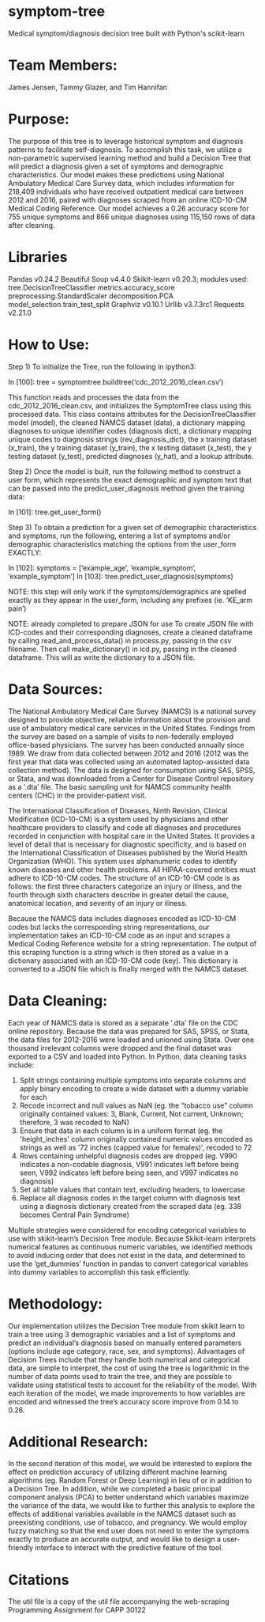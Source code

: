 # symptom-tree
Medical symptom/diagnosis decision tree built with Python's scikit-learn

# Team Members:
James Jensen, Tammy Glazer, and Tim Hannifan

# Purpose: 
The purpose of this tree is to leverage historical symptom and diagnosis
patterns to facilitate self-diagnosis. To accomplish this task, we utilize a
non-parametric supervised learning method and build a Decision Tree that will
predict a diagnosis given a set of symptoms and demographic characteristics.
Our model makes these predictions using National Ambulatory Medical Care
Survey data, which includes information for 218,409 individuals who have
received outpatient medical care between 2012 and 2016, paired with diagnoses
scraped from an online ICD-10-CM Medical Coding Reference. Our model achieves
a 0.26 accuracy score for 755 unique symptoms and 866 unique diagnoses using
115,150 rows of data after cleaning.

# Libraries
Pandas v0.24.2
Beautiful Soup v4.4.0
Skikit-learn v0.20.3; modules used:
	tree.DecisionTreeClassifier
	metrics.accuracy_score
	preprocessing.StandardScaler
	decomposition.PCA
	model_selection.train_test_split
Graphviz v0.10.1
Urllib v3.7.3rc1
Requests v2.21.0

# How to Use: 

Step 1) To initialize the Tree, run the following in ipython3:

In [100]: tree = symptomtree.buildtree(‘cdc_2012_2016_clean.csv’)

This function reads and processes the data from the cdc_2012_2016_clean.csv,
and initializes the SymptomTree class using this processed data. This class
contains attributes for the DecisionTreeClassifier model (model), the cleaned
NAMCS dataset (data), a dictionary mapping diagnoses to unique identifier
codes (diagnosis dict), a dictionary  mapping unique codes to diagnosis
strings (rev_diagnosis_dict), the x training dataset (x_train), the y training
dataset (y_train), the x testing dataset (x_test), the y testing dataset
(y_test), predicted diagnoses (y_hat), and a lookup attribute.

Step 2) Once the model is built, run the following method to construct a user
form, which represents the exact demographic and symptom text that can
be passed into the predict_user_diagnosis method given the training data:

In [101]: tree.get_user_form()

Step 3) To obtain a prediction for a given set of demographic characteristics
and symptoms, run the following, entering a list of symptoms and/or 
demographic characteristics matching the options from the user_form EXACTLY:

In [102]: symptoms = [‘example_age’, ‘example_symptom’, ‘example_symptom’]
In [103]: tree.predict_user_diagnosis(symptoms)

NOTE: this step will only work if the symptoms/demographics are spelled
exactly as they appear in the user_form, including any prefixes
(ie. ‘KE_arm pain’)

NOTE: already completed to prepare JSON for use
To create JSON file with ICD-codes and their corresponding
diagnoses, create a cleaned dataframe by calling read_and_process_data()
in process.py, passing in the csv filename. Then call make_dictionary() in
icd.py, passing in the cleaned dataframe. This will as write the
dictionary to a JSON file.

# Data Sources:
The National Ambulatory Medical Care Survey (NAMCS) is a national survey
designed to provide objective, reliable information about the provision and
use of ambulatory medical care services in the United States. Findings from
the survey are based on a sample of visits to non-federally employed
office-based physicians. The survey has been conducted annually since 1989. We
draw from data collected between 2012 and 2016 (2012 was the first year that
data was collected using an automated laptop-assisted data collection method).
The data is designed for consumption using SAS, SPSS, or Stata, and was
downloaded from a Center for Disease Control repository as a ‘.dta’ file.
The basic sampling unit for NAMCS community health centers (CHC) in the
provider-patient visit. 

The International Classification of Diseases, Ninth Revision, Clinical
Modification (ICD-10-CM) is a system used by physicians and other healthcare
providers to classify and code all diagnoses and procedures recorded in
conjunction with hospital care in the United States. It provides a level of
detail that is necessary for diagnostic specificity, and is based on the
International Classification of Diseases published by the World Health
Organization (WHO). This system uses alphanumeric codes to identify known
diseases and other health problems. All HIPAA-covered entities must adhere
to ICD-10-CM codes. The structure of an ICD-10-CM code is as follows:
the first three characters categorize an injury or illness, and the fourth
through sixth characters describe in greater detail the cause, anatomical
location, and severity of an injury or illness.

Because the NAMCS data includes diagnoses encoded as ICD-10-CM codes but lacks
the corresponding string representations, our implementation takes an
ICD-10-CM code as an input and scrapes a Medical Coding Reference website for
a string representation. The output of this scraping function is a string
which is then stored as a value in a dictionary associated with an ICD-10-CM
code (key). This dictionary is converted to a JSON file which is finally
merged with the NAMCS dataset.

# Data Cleaning:
Each year of NAMCS data is stored as a separate '.dta' file on the CDC online
repository. Because the data was prepared for SAS, SPSS, or Stata, the data
files for 2012-2016 were loaded and unioned using Stata. Over one thousand
irrelevant columns were dropped and the final dataset was exported to a CSV
and loaded into Python. In Python, data cleaning tasks include:

1) Split strings containing multiple symptoms into separate columns and apply
binary encoding to create a wide dataset with a dummy variable for each
2) Recode incorrect and null values as NaN 
(eg. the “tobacco use” column originally contained values: 3, Blank, Current,
Not current, Unknown; therefore, 3 was recoded to NaN)
3) Ensure that data in each column is in a uniform format
(eg. the 'height_inches' column originally contained numeric values encoded as
strings as well as '72 inches (capped value for females)', recoded to 72
4) Rows containing unhelpful diagnosis codes are dropped
(eg. V990 indicates a non-codable diagnosis, V991 indicates left before being
seen, V992 indicates left before being seen, and V997 indicates no diagnosis)
5) Set all table values that contain text, excluding headers, to lowercase
6) Replace all diagnosis codes in the target column with diagnosis text using
a diagnosis dictionary created from the scraped data
(eg. 338 becomes Central Pain Syndrome)

Multiple strategies were considered for encoding categorical variables to use
with skikit-learn’s Decision Tree module. Because Skikit-learn interprets
numerical features as continuous numeric variables, we identified methods to
avoid inducing order that does not exist in the data, and determined to use
the ‘get_dummies’ function in pandas to convert categorical variables into
dummy variables to accomplish this task efficiently.

# Methodology:
Our implementation utilizes the Decision Tree module from skikit learn to
train a tree using 3 demographic variables and a list of symptoms and predict
an individual’s diagnosis based on manually entered parameters (options
include age category, race, sex, and symptoms). Advantages of Decision Trees
include that they handle both numerical and categorical data, are simple to
interpret, the cost of using the tree is logarithmic in the number of data
points used to train the tree, and they are possible to validate using
statistical tests to account for the reliability of the model. With each
iteration of the model, we made improvements to how variables are encoded and
witnessed the tree’s accuracy score improve from 0.14 to 0.26.

# Additional Research:
In the second iteration of this model, we would be interested to explore the
effect on prediction accuracy of utilizing different machine learning
algorithms (eg. Random Forest or Deep Learning) in lieu of or in addition to
a Decision Tree. In addition, while we completed a basic principal component
analysis (PCA) to better understand which variables maximize the variance of
the data, we would like to further this analysis to explore the effects of
additional variables available in the NAMCS dataset such as preexisting
conditions, use of tobacco, and pregnancy. We would employ fuzzy matching
so that the end user does not need to enter the symptoms exactly to produce
an accurate output, and would like to design a user-friendly interface to
interact with the predictive feature of the tool.

# Citations
The util file is a copy of the util file accompanying the web-scraping
Programming Assignment for CAPP 30122